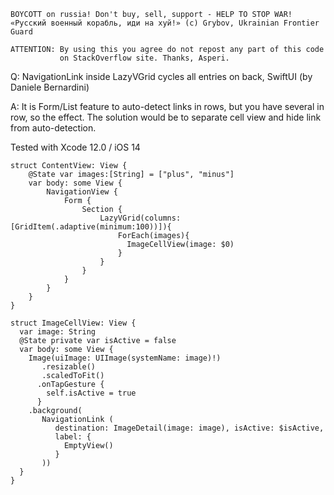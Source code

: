 ```
BOYCOTT on russia! Don't buy, sell, support - HELP TO STOP WAR!
«Русский военный корабль, иди на хуй!» (c) Grybov, Ukrainian Frontier Guard

ATTENTION: By using this you agree do not repost any part of this code
           on StackOverflow site. Thanks, Asperi.
```

Q: NavigationLink inside LazyVGrid cycles all entries on back, SwiftUI (by Daniele Bernardini)

A: It is Form/List feature to auto-detect links in rows, but you have several in row, so the effect. The solution would be to separate cell view and hide link from auto-detection.

Tested with Xcode 12.0 / iOS 14

```
struct ContentView: View {
    @State var images:[String] = ["plus", "minus"]
    var body: some View {
        NavigationView {
            Form {
                Section {
                    LazyVGrid(columns: [GridItem(.adaptive(minimum:100))]){
                        ForEach(images){
                          ImageCellView(image: $0)
                        }
                    }
                }
            }
        }
    }
}

struct ImageCellView: View {
  var image: String
  @State private var isActive = false
  var body: some View {
    Image(uiImage: UIImage(systemName: image)!)
       .resizable()
       .scaledToFit()
      .onTapGesture {
        self.isActive = true
      }
    .background(
       NavigationLink (
          destination: ImageDetail(image: image), isActive: $isActive,
          label: {
            EmptyView()
          }
       ))
  }
}
```
